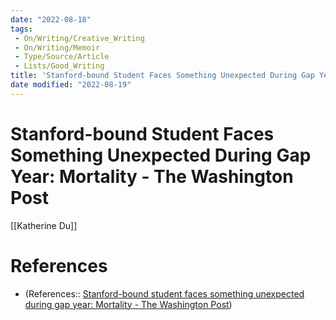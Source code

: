 ```yaml
---
date: "2022-08-18"
tags:
 - On/Writing/Creative_Writing
 - On/Writing/Memoir
 - Type/Source/Article
 - Lists/Good_Writing
title: 'Stanford-bound Student Faces Something Unexpected During Gap Year: Mortality - The Washington Post'
date modified: "2022-08-19"
---
```


# Stanford-bound Student Faces Something Unexpected During Gap Year: Mortality - The Washington Post

[[Katherine Du]]

# References
- (References:: [Stanford-bound student faces something unexpected during gap year: Mortality - The Washington Post](https://www.washingtonpost.com/news/answer-sheet/wp/2017/02/18/stanford-bound-student-faces-something-unexpected-during-gap-year-mortality/))
